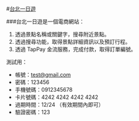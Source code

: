 #[台北一日遊](http://54.184.246.26:3000/)

###台北一日遊是一個電商網站：

1. 透過景點名稱或關鍵字，搜尋附近景點。
2. 透過搜尋功能，取得景點詳細資訊以及預訂行程。
3. 透過 TapPay 金流服務，完成付款，取得訂單編號。

測試用：

- 帳號：test@gmail.com
- 密碼：123456
- 手機號碼：0912345678
- 卡片號碼：4242 4242 4242 4242
- 過期時間：12/24 （有效期間內即可）
- 驗證密碼：123
